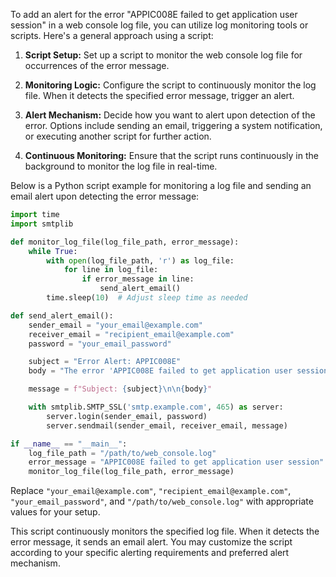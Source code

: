 To add an alert for the error "APPIC008E failed to get application user session" in a web console log file, you can utilize log monitoring tools or scripts. Here's a general approach using a script:

1. **Script Setup:**
   Set up a script to monitor the web console log file for occurrences of the error message.

2. **Monitoring Logic:**
   Configure the script to continuously monitor the log file. When it detects the specified error message, trigger an alert.

3. **Alert Mechanism:**
   Decide how you want to alert upon detection of the error. Options include sending an email, triggering a system notification, or executing another script for further action.

4. **Continuous Monitoring:**
   Ensure that the script runs continuously in the background to monitor the log file in real-time.

Below is a Python script example for monitoring a log file and sending an email alert upon detecting the error message:

```python
import time
import smtplib

def monitor_log_file(log_file_path, error_message):
    while True:
        with open(log_file_path, 'r') as log_file:
            for line in log_file:
                if error_message in line:
                    send_alert_email()
        time.sleep(10)  # Adjust sleep time as needed

def send_alert_email():
    sender_email = "your_email@example.com"
    receiver_email = "recipient_email@example.com"
    password = "your_email_password"

    subject = "Error Alert: APPIC008E"
    body = "The error 'APPIC008E failed to get application user session' was detected in the web console log file."

    message = f"Subject: {subject}\n\n{body}"

    with smtplib.SMTP_SSL('smtp.example.com', 465) as server:
        server.login(sender_email, password)
        server.sendmail(sender_email, receiver_email, message)

if __name__ == "__main__":
    log_file_path = "/path/to/web_console.log"
    error_message = "APPIC008E failed to get application user session"
    monitor_log_file(log_file_path, error_message)
```

Replace `"your_email@example.com"`, `"recipient_email@example.com"`, `"your_email_password"`, and `"/path/to/web_console.log"` with appropriate values for your setup.

This script continuously monitors the specified log file. When it detects the error message, it sends an email alert. You may customize the script according to your specific alerting requirements and preferred alert mechanism.
